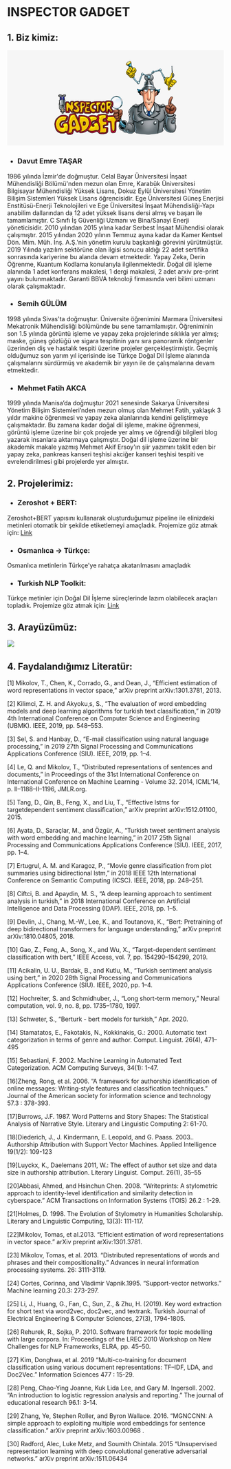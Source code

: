# INSPECTOR GADGET
## 1. Biz kimiz:

<p align="center">
  <img src="https://github.com/inspectorgadgetteknofest/inspector-gadget-acikhack2021/blob/main/images/logo.png">
  
</p>

 * ### Davut Emre TAŞAR <br>
 1986 yılında İzmir'de doğmuştur. Celal Bayar Üniversitesi İnşaat Mühendisliği Bölümü'nden mezun olan Emre, Karabük Üniversitesi Bilgisayar Mühendisliği Yüksek Lisans, Dokuz Eylül Üniversitesi Yönetim Bilişim Sistemleri Yüksek Lisans öğrencisidir. Ege Üniversitesi Güneş Enerjisi Enstitüsü-Enerji Teknolojileri ve Ege Üniversitesi İnşaat Mühendisliği-Yapı anabilim dallarından da 12 adet yüksek lisans dersi almış ve başarı ile tamamlamıştır. C Sınıfı İş Güvenliği Uzmanı ve Bina/Sanayi Enerji yöneticisidir. 2010 yılından 2015 yılına kadar Serbest İnşaat Mühendisi olarak çalışmıştır. 2015 yılından 2020 yılının Temmuz ayına kadar da Kamer Kentsel Dön. Mim. Müh. İnş. A.Ş.'nin yönetim kurulu başkanlığı görevini yürütmüştür. 2019 Yılında yazılım sektörüne olan ilgisi sonucu aldığı 22 adet sertifika sonrasında kariyerine bu alanda devam etmektedir. Yapay Zeka, Derin Öğrenme, Kuantum Kodlama konularıyla ilgilenmektedir. Doğal dil işleme alanında 1 adet konferans makalesi, 1 dergi makalesi, 2 adet arxiv pre-print yayını bulunmaktadır. Garanti BBVA teknoloji firmasında veri bilimi uzmanı olarak çalışmaktadır.
 * ### Semih GÜLÜM <br> 
1998 yılında Sivas'ta doğmuştur. Üniversite öğrenimini Marmara Üniversitesi Mekatronik Mühendisliği bölümünde bu sene tamamlamıştır. Öğreniminin son 1.5 yılında görüntü işleme ve yapay zeka projelerinde sıklıkla yer almış; maske, güneş gözlüğü ve sigara tespitinin yanı sıra panoramik röntgenler üzerinden diş ve hastalık tespiti üzerine projeler gerçekleştirmiştir. Geçmiş olduğumuz son yarım yıl içerisinde ise Türkçe Doğal Dil İşleme alanında çalışmalarını sürdürmüş ve akademik bir yayın ile de çalışmalarına devam etmektedir.
 * ### Mehmet Fatih AKCA <br> 
1999 yılında Manisa’da doğmuştur 2021 senesinde Sakarya Üniversitesi Yönetim Bilişim Sistemleri’nden mezun olmuş olan Mehmet Fatih, yaklaşık 3 yıldır makine öğrenmesi ve yapay zeka alanlarında kendini geliştirmeye çalışmaktadır. Bu zamana kadar doğal dil işleme, makine öğrenmesi, görüntü işleme üzerine bir çok projede yer almış ve öğrendiği bilgileri blog yazarak insanlara aktarmaya çalışmıştır. Doğal dil işleme üzerine bir akademik makale yazmış Mehmet Akif Ersoy'ın şiir yazımını taklit eden bir yapay zeka, pankreas kanseri teşhisi akciğer kanseri teşhisi tespiti ve evrelendirilmesi gibi projelerde yer almıştır.

## 2. Projelerimiz:
 * ### Zeroshot + BERT: <br>
 Zeroshot+BERT yapısını kullanarak oluşturduğumuz pipeline ile elinizdeki metinleri otomatik bir şekilde etiketlemeyi amaçladık. Projemize göz atmak için: <a href= "https://github.com/inspectorgadgetteknofest/inspector-gadget-acikhack2021/tree/main/Zeroshot"> Link </a>
 * ### Osmanlıca -> Türkçe: <br> 
 Osmanlıca metinlerin Türkçe'ye rahatça akatarılmasını amaçladık
 * ### Turkish NLP Toolkit: <br> 
 Türkçe metinler için Doğal Dil İşleme süreçlerinde lazım olabilecek araçları topladık. Projemize göz atmak için: <a href = "https://github.com/inspectorgadgetteknofest/inspector-gadget-acikhack2021/tree/main/ToolsTwitter"> Link </a>

## 3. Arayüzümüz:
![](https://user-images.githubusercontent.com/56072259/130344890-90e5e8df-bab7-44d7-8fa5-fa732ac0a490.gif)


## 4. Faydalandığımız Literatür:
[1] Mikolov, T., Chen, K., Corrado, G., and Dean, J., “Efficient estimation of word representations in vector space,” arXiv preprint
arXiv:1301.3781, 2013.

[2] Kilimci, Z. H. and Akyoku¸s, S., “The evaluation of word embedding
models and deep learning algorithms for turkish text classification,” in
2019 4th International Conference on Computer Science and Engineering (UBMK). IEEE, 2019, pp. 548–553.

[3] Sel, S. and Hanbay, D., “E-mail classification using natural language
processing,” in 2019 27th Signal Processing and Communications
Applications Conference (SIU). IEEE, 2019, pp. 1–4.

[4] Le, Q. and Mikolov, T., “Distributed representations of sentences and
documents,” in Proceedings of the 31st International Conference on
International Conference on Machine Learning - Volume 32. 2014,
ICML’14, p. II–1188–II–1196, JMLR.org.

[5] Tang, D., Qin, B., Feng, X., and Liu, T., “Effective lstms for targetdependent sentiment classification,” arXiv preprint arXiv:1512.01100,
2015.

[6] Ayata, D., Saraçlar, M., and Özgür, A., “Turkish tweet sentiment
analysis with word embedding and machine learning,” in 2017 25th
Signal Processing and Communications Applications Conference (SIU).
IEEE, 2017, pp. 1–4.

[7] Ertugrul, A. M. and Karagoz, P., “Movie genre classification from plot
summaries using bidirectional lstm,” in 2018 IEEE 12th International
Conference on Semantic Computing (ICSC). IEEE, 2018, pp. 248–251.

[8] Ciftci, B. and Apaydin, M. S., “A deep learning approach to sentiment
analysis in turkish,” in 2018 International Conference on Artificial
Intelligence and Data Processing (IDAP). IEEE, 2018, pp. 1–5.

[9] Devlin, J., Chang, M.-W., Lee, K., and Toutanova, K., “Bert: Pretraining of deep bidirectional transformers for language understanding,”
arXiv preprint arXiv:1810.04805, 2018.

[10] Gao, Z., Feng, A., Song, X., and Wu, X., “Target-dependent sentiment
classification with bert,” IEEE Access, vol. 7, pp. 154290–154299,
2019.

[11] Acikalin, U. U., Bardak, B., and Kutlu, M., “Turkish sentiment analysis
using bert,” in 2020 28th Signal Processing and Communications
Applications Conference (SIU). IEEE, 2020, pp. 1–4.

[12] Hochreiter, S. and Schmidhuber, J., “Long short-term memory,” Neural
computation, vol. 9, no. 8, pp. 1735–1780, 1997.

[13] Schweter, S., “Berturk - bert models for turkish,” Apr. 2020.

[14] Stamatatos, E., Fakotakis, N., Kokkinakis, G.: 2000. Automatic
text categorization in terms of genre and author. Comput.
Linguist. 26(4), 471–495

[15] Sebastiani, F. 2002. Machine Learning in Automated Text
Categorization. ACM Computing Surveys, 34(1): 1-47.

[16]Zheng, Rong, et al. 2006. “A framework for authorship
identification of online messages: Writing‐style features and
classification techniques.” Journal of the American society for
information science and technology 57.3 : 378-393.

[17]Burrows, J.F. 1987. Word Patterns and Story Shapes: The
Statistical Analysis of Narrative Style. Literary and Linguistic
Computing 2: 61-70.

[18]Diederich, J., J. Kindermann, E. Leopold, and G. Paass. 2003..
Authorship Attribution with Support Vector Machines. Applied
Intelligence 19(1/2): 109-123

[19]Luyckx, K., Daelemans 2011, W.: The effect of author set size
and data size in authorship attribution. Literary Linguist. Comput.
26(1), 35–55

[20]Abbasi, Ahmed, and Hsinchun Chen. 2008. “Writeprints: A
stylometric approach to identity-level identification and similarity
detection in cyberspace.” ACM Transactions on Information
Systems (TOIS) 26.2 : 1-29.

[21]Holmes, D. 1998. The Evolution of Stylometry in Humanities
Scholarship. Literary and Linguistic Computing, 13(3): 111-117.

[22]Mikolov, Tomas, et al.2013. “Efficient estimation of word
representations in vector space.” arXiv preprint arXiv:1301.3781.

[23] Mikolov, Tomas, et al. 2013. “Distributed representations of
words and phrases and their compositionality.” Advances in
neural information processing systems. 26: 3111-3119.

[24] Cortes, Corinna, and Vladimir Vapnik.1995. “Support-vector
networks.” Machine learning 20.3: 273-297.

[25] Li, J., Huang, G., Fan, C., Sun, Z., & Zhu, H. (2019). Key word
extraction for short text via word2vec, doc2vec, and textrank.
Turkish Journal of Electrical Engineering & Computer Sciences,
27(3), 1794-1805.

[26] Rehurek, R., Sojka, P. 2010. Software framework for topic
modelling with large corpora. In: Proceedings of the LREC 2010
Workshop on New Challenges for NLP Frameworks, ELRA, pp.
45–50.

[27] Kim, Donghwa, et al. 2019 “Multi-co-training for document
classification using various document representations: TF–IDF,
LDA, and Doc2Vec.” Information Sciences 477 : 15-29.

[28] Peng, Chao-Ying Joanne, Kuk Lida Lee, and Gary M. Ingersoll.
2002. “An introduction to logistic regression analysis and
reporting.” The journal of educational research 96.1: 3-14.

[29] Zhang, Ye, Stephen Roller, and Byron Wallace. 2016. “MGNCCNN: A simple approach to exploiting multiple word embeddings
for sentence classification.” arXiv preprint arXiv:1603.00968 .

[30] Radford, Alec, Luke Metz, and Soumith Chintala. 2015
“Unsupervised representation learning with deep convolutional
generative adversarial networks.” arXiv preprint
arXiv:1511.06434
